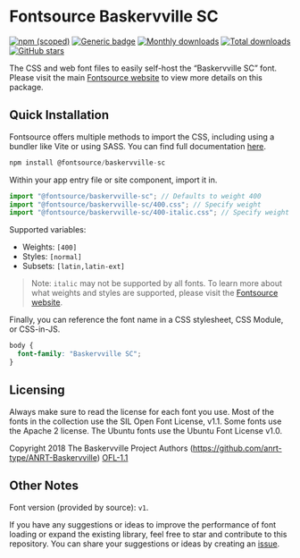 # Fontsource Baskervville SC

[![npm (scoped)](https://img.shields.io/npm/v/@fontsource/baskervville-sc?color=brightgreen)](https://www.npmjs.com/package/@fontsource/baskervville-sc) [![Generic badge](https://img.shields.io/badge/fontsource-passing-brightgreen)](https://github.com/fontsource/fontsource) [![Monthly downloads](https://badgen.net/npm/dm/@fontsource/baskervville-sc)](https://github.com/fontsource/fontsource) [![Total downloads](https://badgen.net/npm/dt/@fontsource/baskervville-sc)](https://github.com/fontsource/fontsource) [![GitHub stars](https://img.shields.io/github/stars/fontsource/fontsource.svg?style=social&label=Star)](https://github.com/fontsource/fontsource/stargazers)

The CSS and web font files to easily self-host the “Baskervville SC” font. Please visit the main [Fontsource website](https://fontsource.org/fonts/baskervville-sc) to view more details on this package.

## Quick Installation

Fontsource offers multiple methods to import the CSS, including using a bundler like Vite or using SASS. You can find full documentation [here](https://fontsource.org/docs/getting-started/introduction).

```javascript
npm install @fontsource/baskervville-sc
```

Within your app entry file or site component, import it in.

```javascript
import "@fontsource/baskervville-sc"; // Defaults to weight 400
import "@fontsource/baskervville-sc/400.css"; // Specify weight
import "@fontsource/baskervville-sc/400-italic.css"; // Specify weight and style
```

Supported variables:
- Weights: `[400]`
- Styles: `[normal]`
- Subsets: `[latin,latin-ext]`

> Note: `italic` may not be supported by all fonts. To learn more about what weights and styles are supported, please visit the [Fontsource website](https://fontsource.org/fonts/baskervville-sc).

Finally, you can reference the font name in a CSS stylesheet, CSS Module, or CSS-in-JS.

```css
body {
  font-family: "Baskervville SC";
}
```

## Licensing
Always make sure to read the license for each font you use. Most of the fonts in the collection use the SIL Open Font License, v1.1. Some fonts use the Apache 2 license. The Ubuntu fonts use the Ubuntu Font License v1.0.

Copyright 2018 The Baskervville Project Authors (https://github.com/anrt-type/ANRT-Baskervville)
[OFL-1.1](http://scripts.sil.org/OFL)

## Other Notes
Font version (provided by source): `v1`.

If you have any suggestions or ideas to improve the performance of font loading or expand the existing library, feel free to star and contribute to this repository. You can share your suggestions or ideas by creating an [issue](https://github.com/fontsource/fontsource/issues).